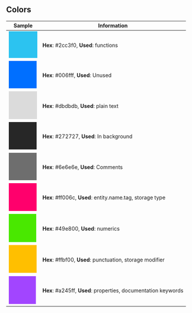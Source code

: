
## Colors

| Sample | Information |
|----|---|
| ![Clear blue](./assets/2cc3f0.png) | **Hex**: #2cc3f0, **Used**: functions |
| ![Marine blue](./assets/006fff.png) | **Hex**: #006fff, **Used**: Unused |
| ![Dimmed white](./assets/dbdbdb.png) | **Hex**: #dbdbdb, **Used**: plain text |
| ![Dark grey](./assets/272727.png) | **Hex**: #272727, **Used**: In background |
| ![Medium grey](./assets/6e6e6e.png) | **Hex**: #6e6e6e, **Used**: Comments |
| ![Electric pink](./assets/ff006c.png) | **Hex**: #ff006c, **Used**: entity.name.tag, storage type|
| ![Fluo green](./assets/49e800.png) | **Hex**: #49e800, **Used**: numerics |
| ![Warm yellow](./assets/ffbf00.png) | **Hex**: #ffbf00, **Used**: punctuation, storage modifier |
| ![Violet](./assets/a245ff.png) | **Hex**: #a245ff, **Used**: properties, documentation keywords | 

